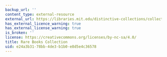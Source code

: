 ```yaml
---
backup_url: ''
content_type: external-resource
external_url: https://libraries.mit.edu/distinctive-collections/collections/rare-books/
has_external_licence_warning: true
has_external_license_warning: true
is_broken: ''
license: https://creativecommons.org/licenses/by-nc-sa/4.0/
title: Rare Books Collection
uid: e24a3b31-78bb-4de3-b1b0-e8d5e4c36578
---
```

